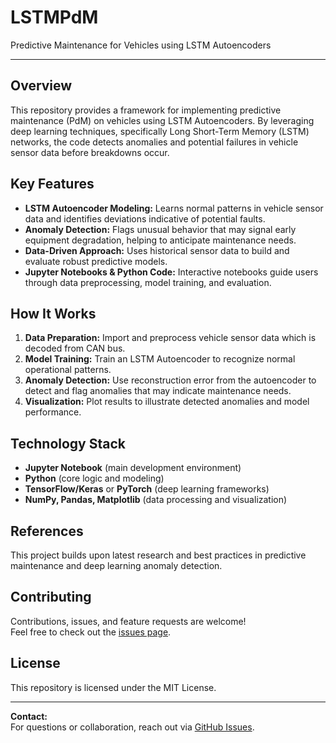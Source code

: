 # LSTMPdM

Predictive Maintenance for Vehicles using LSTM Autoencoders

---

## Overview

This repository provides a framework for implementing predictive maintenance (PdM) on vehicles using LSTM Autoencoders. By leveraging deep learning techniques, specifically Long Short-Term Memory (LSTM) networks, the code detects anomalies and potential failures in vehicle sensor data before breakdowns occur.

## Key Features

- **LSTM Autoencoder Modeling:** Learns normal patterns in vehicle sensor data and identifies deviations indicative of potential faults.
- **Anomaly Detection:** Flags unusual behavior that may signal early equipment degradation, helping to anticipate maintenance needs.
- **Data-Driven Approach:** Uses historical sensor data to build and evaluate robust predictive models.
- **Jupyter Notebooks & Python Code:** Interactive notebooks guide users through data preprocessing, model training, and evaluation.

## How It Works

1. **Data Preparation:** Import and preprocess vehicle sensor data which is decoded from CAN bus.
2. **Model Training:** Train an LSTM Autoencoder to recognize normal operational patterns.
3. **Anomaly Detection:** Use reconstruction error from the autoencoder to detect and flag anomalies that may indicate maintenance needs.
4. **Visualization:** Plot results to illustrate detected anomalies and model performance.

## Technology Stack

- **Jupyter Notebook** (main development environment)
- **Python** (core logic and modeling)
- **TensorFlow/Keras** or **PyTorch** (deep learning frameworks)
- **NumPy, Pandas, Matplotlib** (data processing and visualization)


## References

This project builds upon latest research and best practices in predictive maintenance and deep learning anomaly detection.

## Contributing

Contributions, issues, and feature requests are welcome!  
Feel free to check out the [issues page](https://github.com/amithpaul/LSTMPdM/issues).

## License

This repository is licensed under the MIT License.

---

**Contact:**  
For questions or collaboration, reach out via [GitHub Issues](https://github.com/amithpaul/LSTMPdM/issues).
